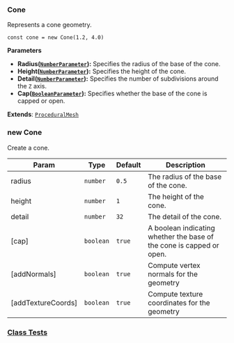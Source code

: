 <a name="Cone"></a>

### Cone 
Represents a cone geometry.

```
const cone = new Cone(1.2, 4.0)
```

**Parameters**
* **Radius([`NumberParameter`](api/SceneTree/Parameters/NumberParameter.md)):** Specifies the radius of the base of the cone.
* **Height([`NumberParameter`](api/SceneTree/Parameters/NumberParameter.md)):** Specifies the height of the cone.
* **Detail([`NumberParameter`](api/SceneTree/Parameters/NumberParameter.md)):** Specifies the number of subdivisions around the `Z` axis.
* **Cap([`BooleanParameter`](api/SceneTree/Parameters/BooleanParameter.md)):** Specifies whether the base of the cone is capped or open.


**Extends**: <code>[ProceduralMesh](api/SceneTree/Geometry/Shapes/ProceduralMesh.md)</code>  
<a name="new_Cone_new"></a>

### new Cone
Create a cone.


| Param | Type | Default | Description |
| --- | --- | --- | --- |
| radius | <code>number</code> | <code>0.5</code> | The radius of the base of the cone. |
| height | <code>number</code> | <code>1</code> | The height of the cone. |
| detail | <code>number</code> | <code>32</code> | The detail of the cone. |
| [cap] | <code>boolean</code> | <code>true</code> | A boolean indicating whether the base of the cone is capped or open. |
| [addNormals] | <code>boolean</code> | <code>true</code> | Compute vertex normals for the geometry |
| [addTextureCoords] | <code>boolean</code> | <code>true</code> | Compute texture coordinates for the geometry |



### [Class Tests](api/SceneTree/Geometry/Shapes/Cone.test)